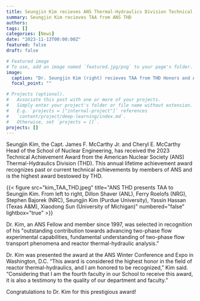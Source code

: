 ```yaml
---
title: Seungjin Kim recieves ANS Thermal-Hydraulics Division Technical Achievement Award
summary: Seungjin Kim recieves TAA from ANS THD
authors:
tags: []
categories: [News]
date: "2023-11-13T00:00:00Z"
featured: false
draft: false

# Featured image
# To use, add an image named `featured.jpg/png` to your page's folder. 
image:
  caption: "Dr. Seungjin Kim (right) recieves TAA from THD Honors and Awards chair Dr. Xiaodong Sun (left)"
  focal_point: ""

# Projects (optional).
#   Associate this post with one or more of your projects.
#   Simply enter your project's folder or file name without extension.
#   E.g. `projects = ["internal-project"]` references 
#   `content/project/deep-learning/index.md`.
#   Otherwise, set `projects = []`.
projects: []
---
```


Seungjin Kim, the Capt. James F. McCarthy Jr. and Cheryl E. McCarthy Head of the School of Nuclear Engineering, has received the 2023 Technical Achievement Award from the American Nuclear Society (ANS) Thermal-Hydraulics Division (THD). This annual lifetime achievement award recognizes past or current technical achievements by members of ANS and is the highest award bestowed by THD.

{{< figure src="kim_TAA_THD.jpeg" title="ANS THD presents TAA to Seungjin Kim. From left to right, Dillon Shaver (ANL), Ferry Roelofs (NRG), Stephen Bajorek (NRC), Seungjin Kim (Purdue University), Yassin Hassan (Texas A&M), Xiaodong Sun (University of Michigan)" numbered="false" lightbox="true" >}}

Dr. Kim, an ANS Fellow and member since 1997, was selected in recognition of his "outstanding contribution towards advancing two-phase flow experimental capabilities, fundamental understanding of two-phase flow transport phenomena and reactor thermal-hydraulic analysis.”

Dr. Kim was presented the award at the ANS Winter Conference and Expo in Washington, D.C. “This award is considered the highest honor in the field of reactor thermal-hydraulics, and I am honored to be recognized,” Kim said. “Considering that I am the fourth faculty in our School to receive this award, it is also a testimony to the quality of our department and faculty.”

Congratulations to Dr. Kim for this prestigious award!